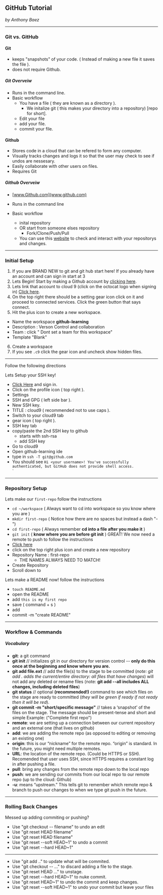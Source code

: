 ## GitHub Tutorial

_by Anthony Baez_

---
### Git vs. GitHub
#### Git 
* keeps "snapshots" of your code. ( Instead of making a new file it saves the file ).
* does not require Github.
##### Git Overveiw
* Runs in the command line.
* Basic workflow
  * You have a file ( they are known as a directory ).
    * We initalize git ( this makes your directory into a repository) [repo for short].
  * Edit your file 
  * add your file.
  * commit your file.
 
#### Github
* Stores code in a cloud that can be refered to form any computer.
* Visually tracks changes and logs it so that the user may check to see if undos are nessesary.
* Easily collaborate with other users on files.
* Requires Git
##### Github Overveiw
* [www.Github.com](www.github.com) 

* Runs in the command line
* Basic workflow
  * inital repository
  * OR start from someone elses repository 
    * Fork/Clone/Push/Pull
  * You can use this [website](www.github.com) to check and interact with your repositorys and changes.
  

---
### Initial Setup
1. If you are BRAND NEW to git and git hub start here! If you already have an account and can sign in start at 3
2. Lets Begin! Start by making a Github account by [clicking here](www.https://github.com). 
3. Lets link that account to cloud 9 (click on the octocat logo when signing in) [Click here](c9.io/login).
4. On the top right there should be a setting gear icon click on it and proceed to connected services. Click the green button that says connect.
5. Hit the plus icon to create a new workspace.
* Name the workspace **github-learning**
* Description : Verson Control and collaboration
* Team : click " Dont set a team for this workspace"
* Template "Blank"
6. Create a workspace
7. If you see `.c9` click the gear icon and uncheck show hidden files.

---

Follow the following directions

Lets Setup your SSH key!
* [Click Here](www.github.com) and sign in.
* Click on the profile icon ( top right ).
* Settings 
* SSH and GPG ( left side bar ).
* New SSH key.
* TITLE : cloud9 ( recommended not to use caps ).
* Switch to your cloud9 tab
* gear icon ( top right ).
* SSH key tab 
* copy/paste the 2nd SSH key to github
  * starts with ssh-rsa
  * add SSH key
* Go to cloud9
* Open github-learning ide
* type in `ssh -T git@github.com`
* You should see `Hi <your username>! You've successfully authenticated, but GitHub does not provide shell access.`  
`
---
### Repository Setup
Lets make our `first-repo`
follow the instructions 
* `cd ~/workspace` ( Always want to cd into workspace so you know where you are )
* `mkdir first-repo` ( Notice how there are no spaces but instead a dash "-")
* `cd first-repo` ( Always remember **cd into a file after you make it** )
* `git init` ( **know where you are before git init** )
GREAT!
We now need a remote to push to 
follow the instructions
* [Click here](github.com)
* click on the top right plus icon and create a new repository
* Repository Name : first-repo
  * THE NAMES ALWAYS NEED TO MATCH!
* Create Repository 
* Scroll down to 

Lets make a README now!
follow the instructions
* `touch README.md`
* open the README
* add `this is my first repo`
* save ( command + s )
* add 
* commit -m "create README"



---
### Workflow & Commands
##### Vocabulary 
- **git**: a git command
- **git init** // initializes git in our directory for version control -- **only do this once at the beginning and know where you are.**
- **git add file.ext** // add the file(s) to the stage to be committed (_note: git add . adds the current/entire directory: all files that have changes_) will not add any deleted or rename files
(note: **git add --all  includes ALL changes, including deleted files**)
- **git status** // optional **(recommended!)** command to see which files on the stage are ready to committed (_they will be green if ready if not ready then it will be red_).
- **git commit -m "short/specific message"** // takes a ‘snapshot’ of the files on the stage. The message should be present-tense and short and simple Example: ("Complete first repo")
- **remote**: we are setting up a connection between our current repository and an external one (that lives on github)
- **add**: we are adding the remote repo (as opposed to editing or removing an existing one)
- **origin**: this is our “nickname” for the remote repo.  “origin” is standard.  In the future, you might need multiple remotes.
- **URL**: the location of the remote repo.  (Could be HTTPS or SSH). Recomended that user uses SSH, since HTTPS requires a constant log in after pushing a file.
- **pull**: bring any changes from the remote repo down to the local repo
- **push**: we are sending our commits from our local repo to our remote repo (up to the cloud: Github)
- **-u**: means “upstream.” This tells git to remember which remote repo & branch to push our changes to when we type git push in the future.
---
### Rolling Back Changes
Messed up adding commiting or pushing?
- Use "git checkout -- filename" to undo an edit
- Use "git reset HEAD filename" 
- Use "git reset HEAD filename"
- Use "git reset --soft HEAD~1" to undo a commit
- Use "git reset --hard HEAD~1"
---
- Use "git add <file>.." to update what will be commited.
- Use "git checkout -- <file>..." to discard adding a file to the stage.
- Use "git reset HEAD <file>..." to unstage.
- Use "git reset --hard HEAD~1" to nuke commit.
- Use "git reset HEAD~1" to undo the commit and keep changes.
- Use "git reset --soft HEAD~1" to undo your commit but leave your files

